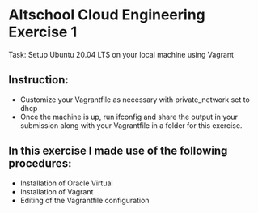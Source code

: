 # Altschool Cloud Engineering Exercise 1

Task: Setup Ubuntu 20.04 LTS on your local machine using Vagrant

## Instruction: 

- Customize your Vagrantfile as necessary with private_network set to dhcp
- Once the machine is up, run ifconfig and share the output in your submission along with your Vagrantfile in a folder for this exercise.

## In this exercise I made use of the following procedures:
- Installation of Oracle Virtual
- Installation of Vagrant
- Editing of the Vagrantfile configuration
